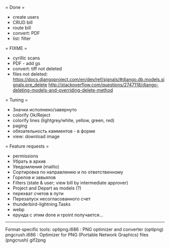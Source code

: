 = Done =
+ create users
+ CRUD bill
+ route bill
+ convert: PDF
+ list: filter

= FIXME =
* cyrillic scans
* PDF - add gs
* convert: tiff not deleted
* files not deleted:
	https://docs.djangoproject.com/en/dev/ref/signals/#django.db.models.signals.pre_delete
	http://stackoverflow.com/questions/2747118/django-deleting-models-and-overriding-delete-method

= Tuning =
* Значки исполнено/завернуто
* colorify Ok/Reject
* colorify lines (lightgrey/white, yellow, green, red)
* paging
* обязательность камментов - в форме
* view: download image

= Feature requests =
* permissions
* Убрать в архив
* Уведомления (mailto)
* Сортировка по направлению и по ответственному
* Горелов и завьялов
* Filters (state & user; view bill by intermediate approver)
* Project and Depart as models (?)
* перехват счетов в пути
* Перезапуск несогласованного счет
* thunderbird-lightning.Tasks
* webp
* ерунда с этим done и rpoint получается...

----
Format-specific tools:
optipng.i686 : PNG optimizer and converter (optipng)
pngcrush.i686 : Optimizer for PNG (Portable Network Graphics) files (pngcrush)
gif2png
